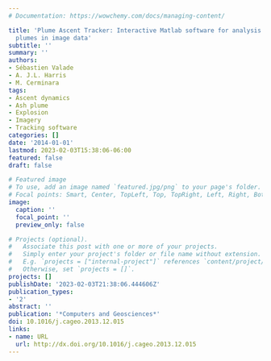 ```yaml
---
# Documentation: https://wowchemy.com/docs/managing-content/

title: 'Plume Ascent Tracker: Interactive Matlab software for analysis of ascending
  plumes in image data'
subtitle: ''
summary: ''
authors:
- Sébastien Valade
- A. J.L. Harris
- M. Cerminara
tags:
- Ascent dynamics
- Ash plume
- Explosion
- Imagery
- Tracking software
categories: []
date: '2014-01-01'
lastmod: 2023-02-03T15:38:06-06:00
featured: false
draft: false

# Featured image
# To use, add an image named `featured.jpg/png` to your page's folder.
# Focal points: Smart, Center, TopLeft, Top, TopRight, Left, Right, BottomLeft, Bottom, BottomRight.
image:
  caption: ''
  focal_point: ''
  preview_only: false

# Projects (optional).
#   Associate this post with one or more of your projects.
#   Simply enter your project's folder or file name without extension.
#   E.g. `projects = ["internal-project"]` references `content/project/deep-learning/index.md`.
#   Otherwise, set `projects = []`.
projects: []
publishDate: '2023-02-03T21:38:06.444606Z'
publication_types:
- '2'
abstract: ''
publication: '*Computers and Geosciences*'
doi: 10.1016/j.cageo.2013.12.015
links:
- name: URL
  url: http://dx.doi.org/10.1016/j.cageo.2013.12.015
---
```

